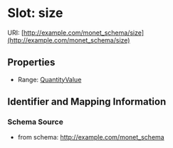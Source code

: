 # Slot: size

URI: [http://example.com/monet_schema/size](http://example.com/monet_schema/size)



<!-- no inheritance hierarchy -->


## Properties

 * Range: [QuantityValue](QuantityValue.md)



## Identifier and Mapping Information







### Schema Source


* from schema: http://example.com/monet_schema




